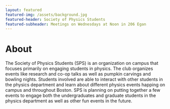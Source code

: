 ```yaml
---
layout: featured
featured-img: /assets/background.jpg
featured-header: Society of Physics Students
featured-subheader: Meetings on Wednesdays at Noon in 206 Egan
---
```

# About

The Society of Physics Students (SPS) is an organization on campus that focuses primarily on engaging students in physics. The club organizes events like research and co-op talks as well as pumpkin carvings and bowling nights. Students involved are able to interact with other students in the physics department and learn about different physics events happing on campus and throughout Boston. SPS is planning on putting together a few events to engage both the undergraduates and graduate students in the physics department as well as other fun events in the future.